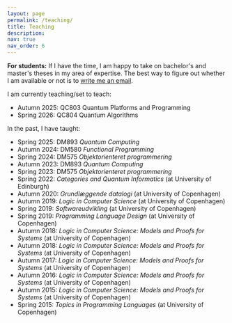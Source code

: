 ```yaml
---
layout: page
permalink: /teaching/
title: Teaching
description:
nav: true
nav_order: 6
---
```


**For students:** If I have the time, I am happy to take on bachelor's and master's theses in my area of expertise. The best way to figure out whether I am available or not is to <a href="mailto:kaarsgaard@imada.sdu.dk">write me an email</a>.

I am currently teaching/set to teach:

- Autumn 2025: QC803 Quantum Platforms and Programming
- Spring 2026: QC804 Quantum Algorithms

In the past, I have taught:

- Spring 2025: DM893 _Quantum Computing_
- Autumn 2024: DM580 _Functional Programming_
- Spring 2024: DM575 _Objektorienteret programmering_
- Autumn 2023: DM893 _Quantum Computing_
- Spring 2023: DM575 _Objektorienteret programmering_
- Spring 2022: _Categories and Quantum Informatics_ (at University of Edinburgh)
- Autumn 2020: _Grundlæggende datalogi_ (at University of Copenhagen)
- Autumn 2019: _Logic in Computer Science_ (at University of Copenhagen)
- Spring 2019: _Softwareudvikling_ (at University of Copenhagen)
- Spring 2019: _Programming Language Design_ (at University of Copenhagen)
- Autumn 2018: _Logic in Computer Science: Models and Proofs for Systems_ (at University of Copenhagen)
- Autumn 2018: _Logic in Computer Science: Models and Proofs for Systems_ (at University of Copenhagen)
- Autumn 2017: _Logic in Computer Science: Models and Proofs for Systems_ (at University of Copenhagen)
- Autumn 2016: _Logic in Computer Science: Models and Proofs for Systems_ (at University of Copenhagen)
- Autumn 2015: _Logic in Computer Science: Models and Proofs for Systems_ (at University of Copenhagen)
- Spring 2015: _Topics in Programming Languages_ (at University of Copenhagen)
